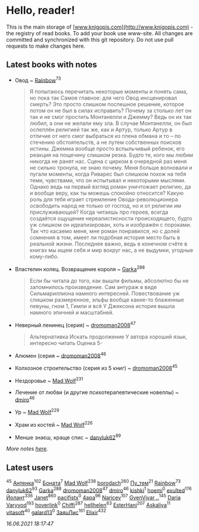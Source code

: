 # Hello, reader!
This is the main storage of [www.knigopis.com](http://www.knigopis.com) - the registry of read books.
To add your book use www-site. All changes are committed and synchronized with this git repository.
Do not use pull requests to make changes here.


## Latest books with notes
* Овод ~ [Rainbow](users/109/109787328219839805802-google)<sup>73</sup>
    > Я попытаюсь перечитать некоторые моменты и понять сама, но пока так
    > Самое главное: для чего Овод инсценировал смерть? Это просто слишком поспешное решение, которое потом он не был в силах исправить? 
    > Почему за столько лет он так и не смог простить Монтанелли и Джемму? Ведь он их так любил, а они не желали ему зла. В случае Монтанелли, он был ослеплён религией так же, как и Артур, только Артур в отличие от него смог выбраться из плена обмана и то – по стечению обстоятельств, а не путем собственных поисков истины. Джемма вообще просто вспыльчивый ребенок, его реакция на пощечину слишком резка. Будто те, кого мы любим никогда не ранят нас.
    > Сцена с цирком в очередной раз меня не сильно тронула, не знаю почему. Меня больше волновали и пугали моменты, когда Риварес был слишком похож на тебя теми, чувствами, что он испытывал и некоторыми мыслями. Однако ведь на первый взгляд роман уничтожает религию, да и вообще веру, как ты можешь спокойно относится? Какую роль для тебя играет стремление Овода-революционера освободить народ не только от господ, но и от религии им прислуживающей?
    > Когда читаешь про героев, всегда создаётся ощущение нереалистисности происходящего, будто уж слишком он идеализирован, хоть и изображён с пороками. Так что касаемо меня, мне роман понравился, но с долей сомнения в том, имеет ли подобная история место быть в реальной жизни. Последнее важно, ведь в конечном счёте в книгах мы ищем себя и мир вокруг нас, а не выдумки, угодные кому-либо.

* Властелин колец. Возвращение короля ~ [Garka](users/115/115753719718250012620-google)<sup>288</sup>
    > Если бы читала до того, как вышли фильмы, абсолютно бы не запомнилось произведение. Сам антураж в виде Сильмариллиона намного интересней. Повествование уж слишком размеренное, эльфы вообще какие-то блаженные певуны, гном 1, Гимли и всё У Джексона история вышла намного эпичней и масштабней.

* Неверный ленинец (серия) ~ [dromoman2008](users/444/44461886-yandex)<sup>47</sup>
    > Альтернативка
    > Искать продолжение
    > У автора хороший язык, интересно читать
    > Оценка 5-

* Алюмен (серия ~ [dromoman2008](users/444/44461886-yandex)<sup>46</sup>

* Колхозное строительство (серия из 5 книг) ~ [dromoman2008](users/444/44461886-yandex)<sup>45</sup>

* Нездоровье ~ [Mad Wolf](users/947/94738840-vkontakte)<sup>231</sup>

* Лечение от любви (и другие психотерапевтические новеллы) ~ [dmiro](users/571/5714115-vkontakte)<sup>46</sup>

* Ур ~ [Mad Wolf](users/947/94738840-vkontakte)<sup>229</sup>

* Храм из костей ~ [Mad Wolf](users/947/94738840-vkontakte)<sup>226</sup>

* Менше знаєш, краще спис ~ [danyluk62](users/374/374149854-vkontakte)<sup>89</sup>


_More notes [here](latest_books_with_notes.md)._


## Latest users
[](users/153/1537586159620888-facebook)<sup>45</sup> 
[Антенка](users/118/118158645037334943900-google)<sup>102</sup> 
[Боната](users/132/1326779400711265-facebook)<sup>7</sup> 
[Mad Wolf](users/947/94738840-vkontakte)<sup>238</sup> 
[borodach](users/157/15706320-vkontakte)<sup>260</sup> 
[Пу_тем](users/344/3448154788585127-facebook)<sup>21</sup> 
[Rainbow](users/109/109787328219839805802-google)<sup>73</sup> 
[danyluk62](users/374/374149854-vkontakte)<sup>93</sup> 
[Garka](users/115/115753719718250012620-google)<sup>288</sup> 
[dromoman2008](users/444/44461886-yandex)<sup>47</sup> 
[dmiro](users/571/5714115-vkontakte)<sup>46</sup> 
[kishki](users/106/106256274804767210019-google)<sup>1</sup> 
[hoemi](users/906/906605961-yandex)<sup>0</sup> 
[exulted](users/100/100599204551896265722-google)<sup>176</sup> 
[Йолант](users/104/104690883692185089260-google)<sup>336</sup> 
[Janet](users/108/108113656204404967440-google)<sup>860</sup> 
[pacifistx](users/161/1619498-vkontakte)<sup>0</sup> 
[4apa](users/117/117392596378069249667-google)<sup>96</sup> 
[Naricev](users/107/107090515204537133928-google)<sup>107</sup> 
[GvenVivar ..](users/158/158266434925901-facebook)<sup>145</sup> 
[Daria Varyvod](users/829/829893410524253-facebook)<sup>193</sup> 
[hoverlink](users/118/118958415-vkontakte)<sup>0</sup> 
[Chiffi](users/105/105831994080785626680-google)<sup>287</sup> 
[hellhelen](users/248/248300842-vkontakte)<sup>63</sup> 
[EsterHani](users/305/30558181-vkontakte)<sup>207</sup> 
[Askaliya](users/326/326783541-vkontakte)<sup>11</sup> 
[vitasoft](users/474/47446642-vkontakte)<sup>40</sup> 
[galard13](users/137/1372460683-yandex)<sup>0</sup> 
[ЗаяцЛис](users/112/112388384595246311466-google)<sup>161</sup> 
[Elixir](users/115/115826717712507836033-google)<sup>432</sup> 


_16.06.2021 18:17:47_
